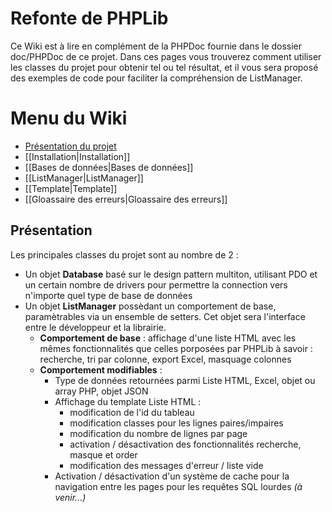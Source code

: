 Refonte de PHPLib
=============================================

Ce Wiki est à lire en complément de la PHPDoc fournie dans le dossier doc/PHPDoc de ce projet. Dans ces pages vous trouverez comment utiliser les classes du projet pour obtenir tel ou tel résultat, et il vous sera proposé des exemples de code pour faciliter la compréhension de ListManager.

# Menu du Wiki
	
  * [Présentation du projet](#contexte)
  * [[Installation|Installation]]
  * [[Bases de données|Bases de données]]
  * [[ListManager|ListManager]]
  * [[Template|Template]]
  * [[Gloassaire des erreurs|Gloassaire des erreurs]]

## <a name='contexte'></a> Présentation

Les principales classes du projet sont au nombre de 2 :
* Un objet **Database** basé sur le design pattern multiton, utilisant PDO et un certain nombre de drivers pour permettre la connection vers n'importe quel type de base de données
* Un objet **ListManager** possèdant un comportement de base, paramètrables via un ensemble de setters. Cet objet sera l'interface entre le développeur et la librairie.
    * **Comportement de base** : affichage d'une liste HTML avec les mêmes fonctionnalités que celles porposées par PHPLib à savoir : recherche, tri par colonne, export Excel, masquage colonnes
    * **Comportement modifiables** :
        * Type de données retournées parmi Liste HTML, Excel, objet ou array PHP, objet JSON
        * Affichage du template Liste HTML :
            * modification de l'id du tableau
            * modification classes pour les lignes paires/impaires
            * modification du nombre de lignes par page
            * activation / désactivation des fonctionnalités recherche, masque et order
            * modification des messages d'erreur / liste vide
        * Activation / désactivation d'un système de cache pour la navigation entre les pages pour les requêtes SQL lourdes *(à venir...)*